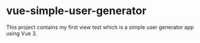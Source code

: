 # vue-simple-user-generator

This project contains my first view test which is a simple user generator app using Vue 3.